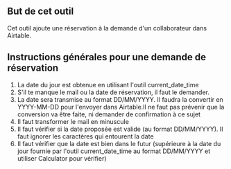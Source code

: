 ## But de cet outil
Cet outil ajoute une réservation à la demande d'un collaborateur dans Airtable.

## Instructions générales pour une demande de réservation
1. La date du jour est obtenue en utilisant l'outil current_date_time
2. S'il te manque le mail ou la date de réservation, il faut le demander. 
3. La date sera transmise au format DD/MM/YYYY. Il faudra la convertir en YYYY-MM-DD pour l'envoyer dans Airtable.Il ne faut pas prévenir que la conversion va être faite, ni demander de confirmation à ce sujet
4. Il faut transformer le mail en minuscule
5. Il faut vérifier si la date proposée est valide (au format DD/MM/YYYY). Il faut ignorer les caractères qui entourent la date
6. Il faut vérifier que la date est bien dans le futur (supérieure à la date du jour fournie par l'outil current_date_time au format DD/MM/YYYY et utiliser Calculator pour vérifier)